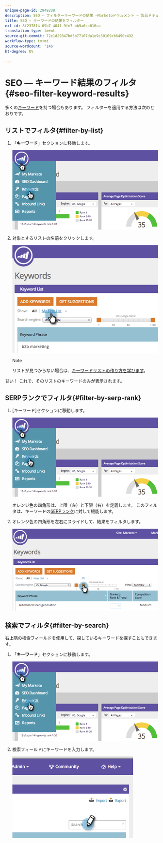 ```yaml
---
unique-page-id: 2949208
description: SEO — フィルターキーワードの結果 —Marketoドキュメント — 製品ドキュメント
title: SEO — キーワードの結果をフィルター
exl-id: 8f237814-09b7-4041-9fe7-bb9a6ce016ca
translation-type: tm+mt
source-git-commit: 72e1d29347bd5b77107da1e9c30169cb6490c432
workflow-type: tm+mt
source-wordcount: '146'
ht-degree: 0%

---
```


# SEO — キーワード結果のフィルタ{#seo-filter-keyword-results}

多くの[キーワード](/help/marketo/product-docs/additional-apps/seo/keywords/seo-understanding-keywords.md)を持つ場合もあります。 フィルターを適用する方法は次のとおりです。

## リストでフィルタ{#filter-by-list}

1. 「**キーワード**」セクションに移動します。

   ![](assets/image2014-9-18-11-3a55-3a8.png)

1. 対象とするリストの名前をクリックします。

   ![](assets/image2014-9-18-11-3a55-3a32.png)

   >[!NOTE]
   >
   >リストが見つからない場合は、[キーワードリストの作り方を学びます](/help/marketo/product-docs/additional-apps/seo/understanding-seo/seo-managing-lists.md)。

甘い！ これで、そのリストのキーワードのみが表示されます。

## SERPランクでフィルタ{#filter-by-serp-rank}

1. [キーワード]セクションに移動します。

   ![](assets/image2014-9-18-12-3a0-3a10.png)

   オレンジ色の四角形は、上限（左）と下限（右）を定義します。 このフィルタは、キーワードの[SERPランク](/help/marketo/product-docs/additional-apps/seo/understanding-seo/understanding-search-engine-optimization.md)に対して機能します。

1. オレンジ色の四角形を左右にスライドして、結果をフィルタします。

   ![](assets/image2014-9-18-12-3a0-3a15.png)

## 検索でフィルタ{#filter-by-search}

右上隅の検索フィールドを使用して、探しているキーワードを探すこともできます。

1. 「**キーワード**」セクションに移動します。

   ![](assets/image2014-9-18-12-3a0-3a50.png)

1. 検索フィールドにキーワードを入力します。

   ![](assets/image2014-9-18-12-3a1-3a7.png)
